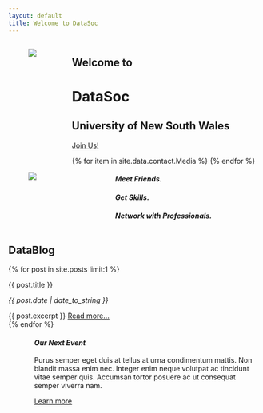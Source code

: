 ```yaml
---
layout: default
title: Welcome to DataSoc
---
```

<div class="pageloader"></div>
<div class="infraloader is-active"></div>        
<!-- Hero and Navbar -->
<div class="hero is-default is-bold">
    <!-- City_left and Welcome to DataSoc -->
    <div class="hero-body">
        <div class="container">
            <div class="columns is-vcentered">
                <div class="column is-7">
                    <figure class="">
                        <img src="/assets/images/illustrations/drawings/city_left.png">
                    </figure>
                </div>
                <div class="column is-5 is-hero-title">
                    <h2 class="subtitle is-4">
                        Welcome to
                    </h2>
                  <h1 class="title is-1 is-bigger">
                        DataSoc
                    </h1>
                    <h2 class="subtitle is-4">
                        University of New South Wales
                    </h2>
                    <p class="">
                        <a href="https://docs.google.com/forms/d/e/1FAIpQLSffSdDlZLRMnWokOwlpKEVaaklL39nkgkjnZ0iaqdoL134nVA/viewform?usp=sf_link" class="button button-cta is-bold btn-align secondary-btn raised">
                            Join Us!
                        </a>
                    </p>
                    <div class="social-links pt-5">
                        {% for item in site.data.contact.Media %}
                        <a href="{{ item.link }}"><span class="icon has-text-dark"><i class="{{ item.img_class }}"></i></span></a>
                        {% endfor %}
                    </div>
                </div>
            </div>
        </div>
    </div>
    <div class="container">
        <div class="columns box">
            <div class="column is-8">
                <figure>
                    <img src="/assets/images/events/datathon-2019.jpg">
                </figure>
            </div>
            <div class="column is-4">
                <h4 class="title is-4"><i>Meet Friends.</i></h4>
                <h4 class="title is-4"><i>Get Skills.</i></h4>
                <h4 class="title is-4"><i>Network with Professionals.</i></h4>
            </div>
        </div>
        <div class="tile is-ancestor is-shadowless">
            <div class="tile is-parent is-shady">
                <article class="tile is-child notification is-white box">
                    <div class="content">
                        <h1 class="title is-2">DataBlog</h1>
                        {% for post in site.posts limit:1 %}
                        <p class="title is-4">{{ post.title }}</p>
                        <p class="subtitle"><i>{{ post.date | date_to_string }}</i></p>
                        <div class="content">
                            {{ post.excerpt }}
                            <a class="has-text-link" href="{{ post.url }}">Read more...</a>
                        </div>
                        {% endfor %}
                    </div>
                </article>
            </div>
            <div class="tile is-vertical is-8">
                <div class="tile is-parent is-shady">
                    <div class="tile is-child notification is-white box">
                        <div class="columns ">
                            <div class="column is-two-thirds">
                                <figure class="image">
                                    <img src="/assets/images/events/datathon_final.jpg">
                                </figure>
                            </div>
                            <div class="column">
                                <h4 class="title is-2"><i>Our Next Event</i></h4>
                                <p>Purus semper eget duis at tellus at urna condimentum mattis. Non blandit massa enim nec. Integer enim neque volutpat ac tincidunt vitae semper quis. Accumsan tortor posuere ac ut consequat semper viverra nam.</p>
                                <p><a href="#">Learn more</a></p>                                
                            </div>
                        </div>
                    </div>
                </div>
            </div>
        </div>
    </div>
</div>